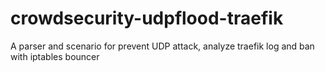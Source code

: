 # crowdsecurity-udpflood-traefik
A parser and scenario for prevent UDP attack, analyze traefik log and ban with iptables bouncer
